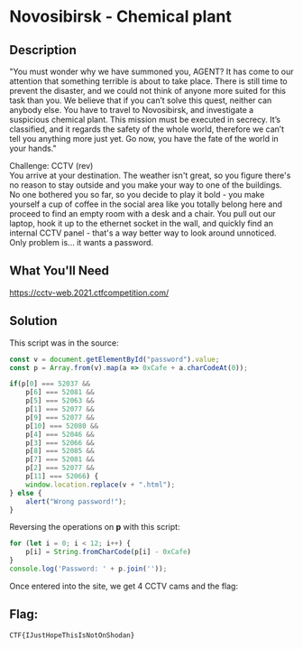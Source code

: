# Novosibirsk - Chemical plant

## Description
"You must wonder why we have summoned you, AGENT? It has come to our attention that something terrible is about to take place. There is still time to prevent the disaster, and we could not think of anyone more suited for this task than you. We believe that if you can’t solve this quest, neither can anybody else. You have to travel to Novosibirsk, and investigate a suspicious chemical plant. This mission must be executed in secrecy. It’s classified, and it regards the safety of the whole world, therefore we can’t tell you anything more just yet. Go now, you have the fate of the world in your hands."

Challenge: CCTV (rev)  
You arrive at your destination. The weather isn't great, so you figure there's no reason to stay outside and you make your way to one of the buildings. No one bothered you so far, so you decide to play it bold - you make yourself a cup of coffee in the social area like you totally belong here and proceed to find an empty room with a desk and a chair. You pull out our laptop, hook it up to the ethernet socket in the wall, and quickly find an internal CCTV panel - that's a way better way to look around unnoticed. Only problem is... it wants a password. 

## What You'll Need
https://cctv-web.2021.ctfcompetition.com/

## Solution
This script was in the source:
```javascript
const v = document.getElementById("password").value;
const p = Array.from(v).map(a => 0xCafe + a.charCodeAt(0));

if(p[0] === 52037 &&
    p[6] === 52081 &&
    p[5] === 52063 &&
    p[1] === 52077 &&
    p[9] === 52077 &&
    p[10] === 52080 &&
    p[4] === 52046 &&
    p[3] === 52066 &&
    p[8] === 52085 &&
    p[7] === 52081 &&
    p[2] === 52077 &&
    p[11] === 52066) {
    window.location.replace(v + ".html");
} else {
    alert("Wrong password!");
}
```
Reversing the operations on **p** with this script:
```javascript
for (let i = 0; i < 12; i++) {
    p[i] = String.fromCharCode(p[i] - 0xCafe)
}
console.log('Password: ' + p.join(''));
```


Once entered into the site, we get 4 CCTV cams and the flag:

## Flag: 
`CTF{IJustHopeThisIsNotOnShodan}`


